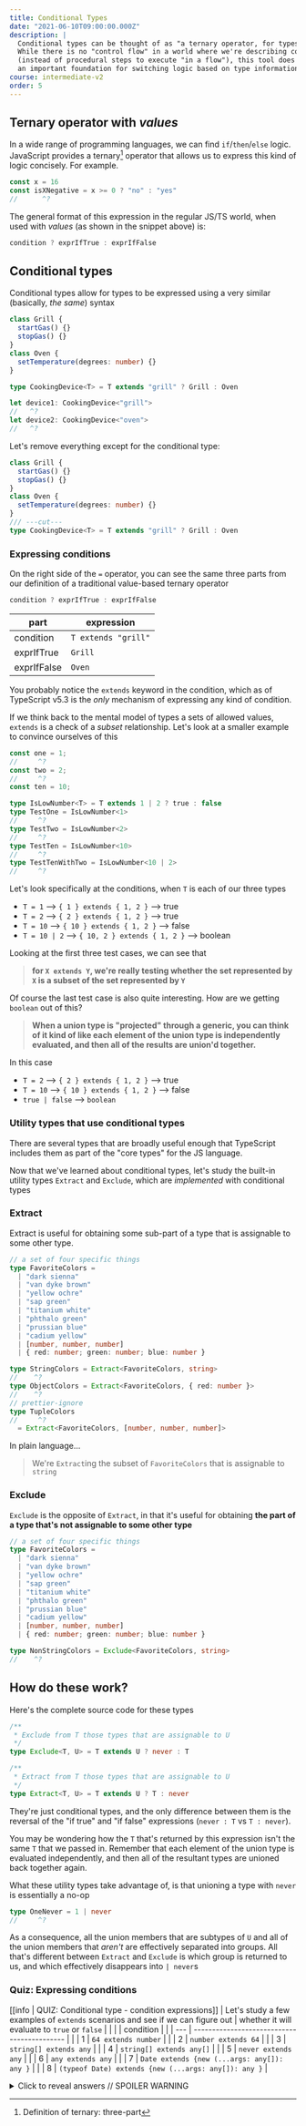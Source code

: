 ```yaml
---
title: Conditional Types
date: "2021-06-10T09:00:00.000Z"
description: |
  Conditional types can be thought of as "a ternary operator, for types".
  While there is no "control flow" in a world where we're describing constraints with types
  (instead of procedural steps to execute "in a flow"), this tool does provide
  an important foundation for switching logic based on type information
course: intermediate-v2
order: 5
---
```


## Ternary operator with _values_

In a wide range of programming languages, we can find `if`/`then`/`else` logic. JavaScript provides a ternary[^1] operator that allows us to express this kind of logic concisely. For example.

```ts twoslash
const x = 16
const isXNegative = x >= 0 ? "no" : "yes"
//      ^?
```

The general format of this expression in the regular JS/TS world, when used with _values_ (as shown in the snippet above) is:

```ts
condition ? exprIfTrue : exprIfFalse
```

## Conditional types

Conditional types allow for types to be expressed using a very similar (basically, _the same_) syntax

```ts twoslash
class Grill {
  startGas() {}
  stopGas() {}
}
class Oven {
  setTemperature(degrees: number) {}
}

type CookingDevice<T> = T extends "grill" ? Grill : Oven

let device1: CookingDevice<"grill">
//   ^?
let device2: CookingDevice<"oven">
//   ^?
```

Let's remove everything except for the conditional type:

```ts twoslash
class Grill {
  startGas() {}
  stopGas() {}
}
class Oven {
  setTemperature(degrees: number) {}
}
/// ---cut---
type CookingDevice<T> = T extends "grill" ? Grill : Oven 
```

### Expressing conditions

On the right side of the `=` operator, you can see the same three parts from our definition of a traditional value-based ternary operator

```ts
condition ? exprIfTrue : exprIfFalse
```

| part        | expression          |
| ----------- | ------------------- |
| condition   | `T extends "grill"` |
| exprIfTrue  | `Grill`             |
| exprIfFalse | `Oven`              |

You probably notice the `extends` keyword in the condition, which as of TypeScript v5.3 is the _only_ mechanism of expressing any kind of condition.

If we think back to the mental model of types a sets of allowed values, `extends` is a check of a _subset_ relationship. Let's look at a smaller example to convince ourselves of this

```ts twoslash
const one = 1;
//     ^?
const two = 2;
//     ^?
const ten = 10;

type IsLowNumber<T> = T extends 1 | 2 ? true : false
type TestOne = IsLowNumber<1>
//     ^?
type TestTwo = IsLowNumber<2>
//     ^?
type TestTen = IsLowNumber<10>
//     ^?
type TestTenWithTwo = IsLowNumber<10 | 2>
//     ^?
```

Let's look specifically at the conditions, when `T` is each of our three types

- `T = 1` --> `{ 1 } extends { 1, 2 }` --> true
- `T = 2` --> `{ 2 } extends { 1, 2 }` --> true
- `T = 10` --> `{ 10 } extends { 1, 2 }` --> false
- `T = 10 | 2` --> `{ 10, 2 } extends { 1, 2 }` --> boolean

Looking at the first three test cases, we can see that
> **for `X extends Y`, we're really testing whether the set represented by `X` is a subset of the set represented by `Y`**

Of course the last test case is also quite interesting. How are we getting `boolean` out of this?

> **When a union type is "projected" through a generic, you can think of it kind of like each element of the union type is independently evaluated, and then all of the results are union'd together.**

In this case

- `T = 2` --> `{ 2 } extends { 1, 2 }` --> true
- `T = 10` --> `{ 10 } extends { 1, 2 }` --> false
- `true | false` --> `boolean`

### Utility types that use conditional types

There are several types that are broadly useful enough that TypeScript
includes them as part of the "core types" for the JS language.

Now that we've learned about conditional types, let's study
the built-in utility types `Extract` and `Exclude`, which are
_implemented_ with conditional types

### Extract

Extract is useful for obtaining some sub-part of a type that
is assignable to some other type.

```ts twoslash
// a set of four specific things
type FavoriteColors =
  | "dark sienna"
  | "van dyke brown"
  | "yellow ochre"
  | "sap green"
  | "titanium white"
  | "phthalo green"
  | "prussian blue"
  | "cadium yellow"
  | [number, number, number]
  | { red: number; green: number; blue: number }

type StringColors = Extract<FavoriteColors, string>
//    ^?
type ObjectColors = Extract<FavoriteColors, { red: number }>
//    ^?
// prettier-ignore
type TupleColors
//     ^?
  = Extract<FavoriteColors, [number, number, number]>
```

In plain language...

> We're `Extract`ing the subset of `FavoriteColors` that is
> assignable to `string`

### Exclude

`Exclude` is the opposite of `Extract`, in that it's useful for obtaining
**the part of a type that's not assignable to some other type**

```ts twoslash
// a set of four specific things
type FavoriteColors =
  | "dark sienna"
  | "van dyke brown"
  | "yellow ochre"
  | "sap green"
  | "titanium white"
  | "phthalo green"
  | "prussian blue"
  | "cadium yellow"
  | [number, number, number]
  | { red: number; green: number; blue: number }

type NonStringColors = Exclude<FavoriteColors, string>
//    ^?
```

## How do these work?

Here's the complete source code for these types

```ts
/**
 * Exclude from T those types that are assignable to U
 */
type Exclude<T, U> = T extends U ? never : T

/**
 * Extract from T those types that are assignable to U
 */
type Extract<T, U> = T extends U ? T : never
```

They're just conditional types, and the only difference
between them is the reversal of the "if true" and "if false" expressions (`never : T` vs `T : never`).

You may be wondering how the `T` that's returned by this expression isn't the same `T` that we passed in. Remember that each element of the union type is evaluated independently, and then all of the resultant types are unioned back together again.

What these utility types take advantage of, is that unioning a type with `never` is essentially a no-op

```ts twoslash
type OneNever = 1 | never
//     ^?
```

As a consequence, all the union members that are subtypes of `U` and all of the union members that _aren't_ are effectively separated into groups. All that's different between `Extract` and `Exclude` is which group is returned to us, and which effectively disappears into `| never`s

### Quiz: Expressing conditions

[[info | QUIZ: Conditional type - condition expressions]]
| Let's study a few examples of `extends` scenarios and see if we can figure out
| whether it will evaluate to `true` or `false`
|
| | | condition |
| | --- | ------------------------------------------- |
| | 1 | `64 extends number` |
| | 2 | `number extends 64` |
| | 3 | `string[] extends any` |
| | 4 | `string[] extends any[]` |
| | 5 | `never extends any` |
| | 6 | `any extends any` |
| | 7 | `Date extends {new (...args: any[]): any }` |
| | 8 | `(typeof Date) extends {new (...args: any[]): any }` |

<details>
  <summary>Click to reveal answers // SPOILER WARNING </summary>

```ts twoslash
type answer_1 = 64 extends number ? true : false
//     ^?
type answer_2 = number extends 64 ? true : false
//     ^?
type answer_3 = string[] extends any ? true : false
//     ^?
type answer_4 = string[] extends any[] ? true : false
//     ^?
type answer_5 = never extends any ? true : false
//     ^?
type answer_6 = any extends any ? true : false
//     ^?
// prettier-ignore
type answer_7 = Date extends { new (...args: any[]): any }
//     ^?
  ?  true
  : false
// prettier-ignore
type answer_8 = typeof Date extends { new (...args: any[]): any }
//     ^?
  ?  true
  : false
```

</details>

[^1]: Definition of ternary: three-part
